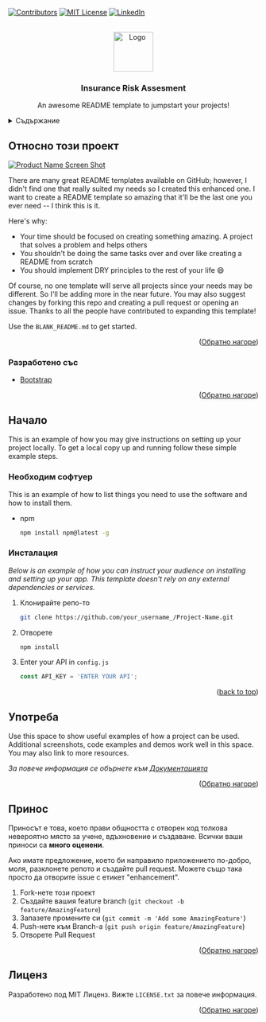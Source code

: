 <div id="top"></div>

[![Contributors][contributors-shield]][contributors-url]
[![MIT License][license-shield]][license-url]
[![LinkedIn][linkedin-shield]][linkedin-url]

<!-- PROJECT LOGO -->
<br />
<div align="center">
  <a href="https://github.com/Velin1234/Insurance-risk-assessment">
    <img src="images/logo.png" alt="Logo" width="80" height="80">
  </a>

  <h3 align="center">Insurance Risk Assesment</h3>

  <p align="center">
    An awesome README template to jumpstart your projects! 
  </p>
</div>

<!-- TABLE OF CONTENTS -->
<details>
  <summary>Съдържание</summary>
  <ol>
    <li>
      <a href="#относно-този-проект">Отностно този проект</a>
      <ul>
        <li><a href="#разработено-със">Разработен със</a></li>
      </ul>
    </li>
    <li>
      <a href="#начало">Начало</a>
      <ul>
        <li><a href="#необходим-софтуер">Необходим софтуер</a></li>
        <li><a href="#инсталация">Инсталация</a></li>
      </ul>
    </li>
    <li><a href="#употреба">Употреба</a></li>
    <li><a href="#принос">Принос</a></li>
    <li><a href="#лиценз">Лиценз</a></li>
  </ol>
</details>



<!-- ABOUT THE PROJECT -->
## Относно този проект

[![Product Name Screen Shot][product-screenshot]](https://example.com)

There are many great README templates available on GitHub; however, I didn't find one that really suited my needs so I created this enhanced one. I want to create a README template so amazing that it'll be the last one you ever need -- I think this is it.

Here's why:
* Your time should be focused on creating something amazing. A project that solves a problem and helps others
* You shouldn't be doing the same tasks over and over like creating a README from scratch
* You should implement DRY principles to the rest of your life :smile:

Of course, no one template will serve all projects since your needs may be different. So I'll be adding more in the near future. You may also suggest changes by forking this repo and creating a pull request or opening an issue. Thanks to all the people have contributed to expanding this template!

Use the `BLANK_README.md` to get started.

<p align="right">(<a href="#top">Обратно нагоре</a>)</p>

### Разработено със

* [Bootstrap](https://getbootstrap.com)

<p align="right">(<a href="#top">Обратно нагоре</a>)</p>

<!-- GETTING STARTED -->
## Начало

This is an example of how you may give instructions on setting up your project locally.
To get a local copy up and running follow these simple example steps.

### Необходим софтуер

This is an example of how to list things you need to use the software and how to install them.
* npm
  ```sh
  npm install npm@latest -g
  ```

### Инсталация

_Below is an example of how you can instruct your audience on installing and setting up your app. This template doesn't rely on any external dependencies or services._

1. Клонирайте репо-то
   ```sh
   git clone https://github.com/your_username_/Project-Name.git
   ```
2. Отворете 
   ```sh
   npm install
   ```
4. Enter your API in `config.js`
   ```js
   const API_KEY = 'ENTER YOUR API';
   ```

<p align="right">(<a href="#top">back to top</a>)</p>



<!-- USAGE EXAMPLES -->
## Употреба

Use this space to show useful examples of how a project can be used. Additional screenshots, code examples and demos work well in this space. You may also link to more resources.

_За повече информация се обърнете към [Документацията](https://example.com)_

<p align="right">(<a href="#top">Обратно нагоре</a>)</p>

<!-- CONTRIBUTING -->
## Принос

Приносът е това, което прави общността с отворен код толкова невероятно място за учене, вдъхновение и създаване. Всички ваши приноси са **много оценени**.

Ако имате предложение, което би направило приложението по-добро, моля, разклонете репото и създайте pull request. Можете също така просто да отворите issue с етикет "enhancement".

1. Fork-нете този проект
2. Създайте вашия feature branch (`git checkout -b feature/AmazingFeature`)
3. Запазете промените си (`git commit -m 'Add some AmazingFeature'`)
4. Push-нете към Branch-а (`git push origin feature/AmazingFeature`)
5. Отворете Pull Request

<p align="right">(<a href="#top">Обратно нагоре</a>)</p>

<!-- LICENSE -->
## Лиценз

Разработено под MIT Лиценз. Вижте `LICENSE.txt` за повече информация.

<p align="right">(<a href="#top">Обратно нагоре</a>)</p>

<!-- MARKDOWN LINKS & IMAGES -->

[contributors-shield]: https://img.shields.io/github/contributors/Velin1234/Insurance-risk-assessment.svg?style=for-the-badge
[contributors-url]: https://github.com/Velin1234/Insurance-risk-assessment/graphs/contributors
[license-shield]: https://img.shields.io/github/license/Velin1234/Insurance-risk-assessment.svg?style=for-the-badge
[license-url]: https://github.com/Velin1234/Insurance-risk-assessment/blob/master/LICENSE.txt
[linkedin-shield]: https://img.shields.io/badge/-LinkedIn-black.svg?style=for-the-badge&logo=linkedin&colorB=555
[linkedin-url]: https://www.linkedin.com/in/velin-kurtev-b0821b1b9/
[product-screenshot]: images/screenshot.png
